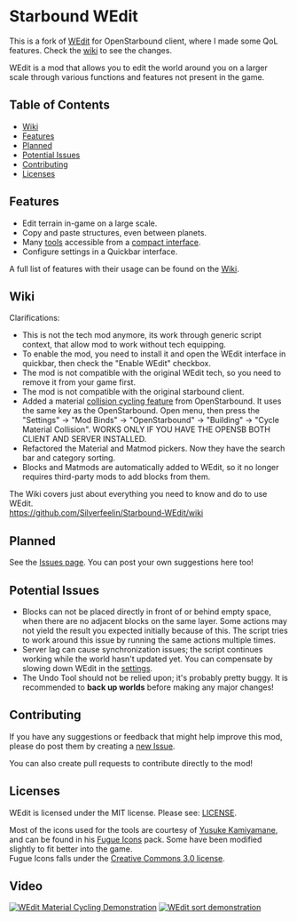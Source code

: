 # Starbound WEdit

This is a fork of [WEdit](https://github.com/Silverfeelin/Starbound-WEdit) for OpenStarbound client, where I made some QoL features. Check the [wiki](#wiki) to see the changes.

WEdit is a mod that allows you to edit the world around you on a larger scale through various functions and features not present in the game.

## Table of Contents

- [Wiki](#wiki)
- [Features](#features)
- [Planned](#planned)
- [Potential Issues](#potential-issues)
- [Contributing](#contributing)
- [Licenses](#licenses)

## Features

* Edit terrain in-game on a large scale.
* Copy and paste structures, even between planets.
* Many [tools](https://github.com/Silverfeelin/Starbound-WEdit/wiki/Features) accessible from a [compact interface](https://github.com/Silverfeelin/Starbound-WEdit/wiki/Compact-Interface).
* Configure settings in a Quickbar interface.

A full list of features with their usage can be found on the [Wiki](https://github.com/Silverfeelin/Starbound-WEdit/wiki).

## Wiki
Clarifications:
- This is not the tech mod anymore, its work through generic script context, that allow mod to work without tech equipping.
- To enable the mod, you need to install it and open the WEdit interface in quickbar, then check the "Enable WEdit" checkbox.
- The mod is not compatible with the original WEdit tech, so you need to remove it from your game first.
- The mod is not compatible with the original starbound client.
- Added a material [collision cycling feature](#video) from OpenStarbound. It uses the same key as the OpenStarbound. Open menu, then press the "Settings" -> "Mod Binds" -> "OpenStarbound" -> "Building" -> "Cycle Material Collision". WORKS ONLY IF YOU HAVE THE OPENSB BOTH CLIENT AND SERVER INSTALLED.
- Refactored the Material and Matmod pickers. Now they have the search bar and category sorting.
- Blocks and Matmods are automatically added to WEdit, so it no longer requires third-party mods to add blocks from them.

The Wiki covers just about everything you need to know and do to use WEdit.  
https://github.com/Silverfeelin/Starbound-WEdit/wiki

## Planned

See the [Issues page](https://github.com/Silverfeelin/Starbound-WEdit/labels/enhancement). You can post your own suggestions here too!

## Potential Issues

* Blocks can not be placed directly in front of or behind empty space, when there are no adjacent blocks on the same layer. Some actions may not yield the result you expected initially because of this. The script tries to work around this issue by running the same actions multiple times.
* Server lag can cause synchronization issues; the script continues working while the world hasn't updated yet. You can compensate by slowing down WEdit in the [settings](https://github.com/Silverfeelin/Starbound-WEdit/wiki/Settings-Interface).
* The Undo Tool should not be relied upon; it's probably pretty buggy. It is recommended to **back up worlds** before making any major changes!

## Contributing

If you have any suggestions or feedback that might help improve this mod, please do post them by creating a [new Issue](https://github.com/Silverfeelin/Starbound-WEdit/issues/new).

You can also create pull requests to contribute directly to the mod!

## Licenses

WEdit is licensed under the MIT license. Please see: [LICENSE](https://github.com/Silverfeelin/Starbound-WEdit/blob/master/LICENSE).


Most of the icons used for the tools are courtesy of [Yusuke Kamiyamane](http://p.yusukekamiyamane.com/about/), and can be found in his [Fugue Icons](http://p.yusukekamiyamane.com/) pack. Some have been modified slightly to fit better into the game.  
Fugue Icons falls under the [Creative Commons 3.0 license](http://creativecommons.org/licenses/by/3.0/).

## Video
[![WEdit Material Cycling Demonstration](https://img.youtube.com/vi/2b1g0d3k4a8/0.jpg)](https://youtu.be/k671rlXsyts)
[![WEdit sort demonstration](https://img.youtube.com/vi/2b1g0d3k4a8/0.jpg)](https://youtu.be/_xUhWmV3Lg0)